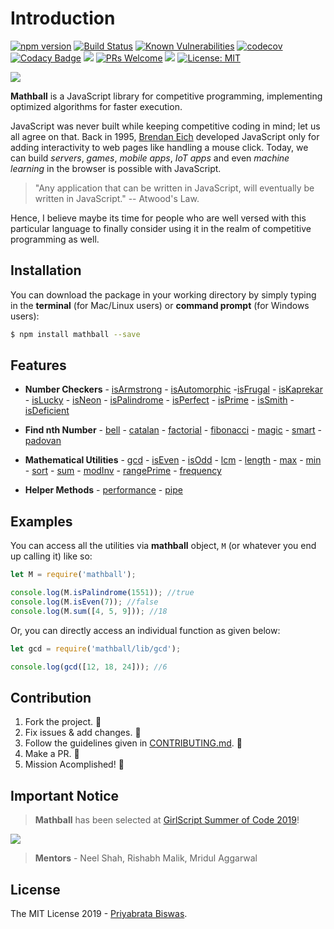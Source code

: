 # Introduction

[![npm version](https://badge.fury.io/js/mathball.svg)](https://badge.fury.io/js/mathball) [![Build Status](https://travis-ci.org/pbiswas101/Mathball.svg?branch=master)](https://travis-ci.org/pbiswas101/Mathball) [![Known Vulnerabilities](https://snyk.io/test/github/pbiswas101/Mathball/badge.svg?targetFile=package.json)](https://snyk.io/test/github/pbiswas101/Mathball?targetFile=package.json) [![codecov](https://codecov.io/gh/pbiswas101/Mathball/branch/master/graph/badge.svg)](https://codecov.io/gh/pbiswas101/Mathball) [![Codacy Badge](https://api.codacy.com/project/badge/Grade/1750f9ec92a14adea5593be4ad56d3a2)](https://www.codacy.com/app/pbiswas101/Mathball?utm_source=github.com&utm_medium=referral&utm_content=pbiswas101/Mathball&utm_campaign=Badge_Grade) ![](https://img.shields.io/github/issues/pbiswas101/Mathball.svg) [![PRs Welcome](https://img.shields.io/badge/PRs-welcome-brightgreen.svg?style=flat-square)](http://makeapullrequest.com) ![](https://img.shields.io/github/stars/pbiswas101/Mathball.svg) [![License: MIT](https://img.shields.io/badge/License-MIT-yellow.svg)](https://opensource.org/licenses/MIT)

![](https://github.com/pbiswas101/Mathball/blob/master/assets/mathball-banner.png)

**Mathball** is a JavaScript library for competitive programming, implementing optimized algorithms for faster execution.

JavaScript was never built while keeping competitive coding in mind; let us all agree on that. Back in 1995, [Brendan Eich][1] developed JavaScript only for adding interactivity to web pages like handling a mouse click. Today, we can build _servers_, _games_, _mobile apps_, _IoT apps_ and even _machine learning_ in the browser is possible with JavaScript.

> "Any application that can be written in JavaScript, will eventually be written in JavaScript." -- Atwood's Law.

Hence, I believe maybe its time for people who are well versed with this particular language to finally consider using it in the realm of competitive programming as well.

## Installation

You can download the package in your working directory by simply typing in the **terminal** (for Mac/Linux users) or **command prompt** (for Windows users):

```bash
$ npm install mathball --save
```

## Features

- **Number Checkers** - [isArmstrong][3] - [isAutomorphic][4] -[isFrugal][43] - [isKaprekar][23] - [isLucky][24] - [isNeon][5] - [isPalindrome][6] - [isPerfect][27] - [isPrime][7] - [isSmith][26] - [isDeficient][42]

- **Find nth Number** - [bell][32] - [catalan][22] - [factorial][21] - [fibonacci][8] - [magic][9] - [smart][25] - [padovan][41]

- **Mathematical Utilities** - [gcd][10] - [isEven][11] - [isOdd][12] - [lcm][13] - [length][14] - [max][15] - [min][16] - [sort][17] - [sum][18] - [modInv][39] - [rangePrime][7] - [frequency][40]

- **Helper Methods** - [performance][28] - [pipe][29]

## Examples

You can access all the utilities via **mathball** object, `M` (or whatever you end up calling it) like so:

```js
let M = require('mathball');

console.log(M.isPalindrome(1551)); //true
console.log(M.isEven(7)); //false
console.log(M.sum([4, 5, 9])); //18
```

Or, you can directly access an individual function as given below:

```js
let gcd = require('mathball/lib/gcd');

console.log(gcd([12, 18, 24])); //6
```

## Contribution

1. Fork the project. :fork_and_knife:
2. Fix issues & add changes. :wrench:
3. Follow the guidelines given in [CONTRIBUTING.md][19]. :star2:
4. Make a PR. :hammer:
5. Mission Acomplished! :tada:

## Important Notice

> **Mathball** has been selected at [GirlScript Summer of Code 2019][30]!

![](https://cdn-images-1.medium.com/max/600/1*47hUn6EfnP5hZkHslmUsxQ.jpeg)

> **Mentors** - Neel Shah, Rishabh Malik, Mridul Aggarwal

## License

The MIT License 2019 - [Priyabrata Biswas][20].

[1]: https://en.wikipedia.org/wiki/Brendan_Eich
[3]: https://github.com/pbiswas101/Mathball/blob/master/src/armstrong/index.js
[4]: https://github.com/pbiswas101/Mathball/blob/master/src/automorphic/index.js
[5]: https://github.com/pbiswas101/Mathball/blob/master/src/neon/index.js
[6]: https://github.com/pbiswas101/Mathball/blob/master/src/palindrome/index.js
[7]: https://github.com/pbiswas101/Mathball/blob/master/src/prime/index.js
[8]: https://github.com/pbiswas101/Mathball/blob/master/src/fibonacci/index.js
[9]: https://github.com/pbiswas101/Mathball/blob/master/src/magic/index.js
[10]: https://github.com/pbiswas101/Mathball/blob/master/src/gcd/index.js
[11]: https://github.com/pbiswas101/Mathball/blob/master/src/isEven/index.js
[12]: https://github.com/pbiswas101/Mathball/blob/master/src/isOdd/index.js
[13]: https://github.com/pbiswas101/Mathball/blob/master/src/lcm/index.js
[14]: https://github.com/pbiswas101/Mathball/blob/master/src/length/index.js
[15]: https://github.com/pbiswas101/Mathball/blob/master/src/max/index.js
[16]: https://github.com/pbiswas101/Mathball/blob/master/src/min/index.js
[17]: https://github.com/pbiswas101/Mathball/blob/master/src/sort/index.js
[18]: https://github.com/pbiswas101/Mathball/blob/master/src/sum/index.js
[19]: https://github.com/pbiswas101/Mathball/blob/master/CONTRIBUTING.md
[20]: https://github.com/pbiswas101
[21]: https://github.com/pbiswas101/Mathball/blob/master/src/factorial/index.js
[22]: https://github.com/pbiswas101/Mathball/blob/master/src/catalan/index.js
[23]: https://github.com/pbiswas101/Mathball/blob/master/src/kaprekar/index.js
[24]: https://github.com/pbiswas101/Mathball/blob/master/src/lucky/index.js
[25]: https://github.com/pbiswas101/Mathball/blob/master/src/smart/index.js
[26]: https://github.com/pbiswas101/Mathball/blob/master/src/smith/index.js
[27]: https://github.com/pbiswas101/Mathball/blob/master/src/perfect/index.js
[28]: https://github.com/pbiswas101/Mathball/blob/master/src/performance/index.js
[29]: https://github.com/pbiswas101/Mathball/blob/master/src/pipe/index.js
[30]: https://www.gssoc.tech/
[32]: https://github.com/pbiswas101/Mathball/blob/master/src/bell/index.js
[39]: https://github.com/pbiswas101/Mathball/blob/master/src/modInv/index.js
[40]: https://github.com/pbiswas101/Mathball/blob/master/src/frequency/index.js
[41]: https://github.com/pbiswas101/Mathball/blob/master/src/padovan/index.js
[42]: https://github.com/pbiswas101/Mathball/blob/master/src/isDeficient/index.js
[43]: https://github.com/pbiswas101/Mathball/blob/master/src/frugal/index.js
